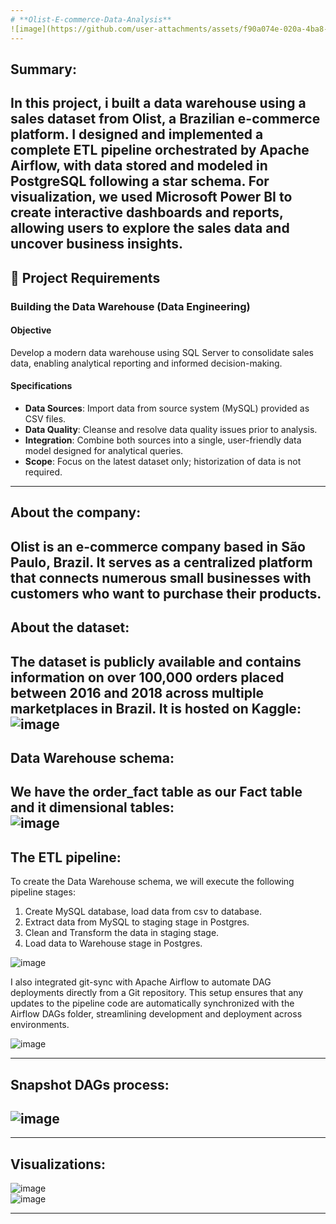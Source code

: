 ```yaml
---
# **Olist-E-commerce-Data-Analysis**
![image](https://github.com/user-attachments/assets/f90a074e-020a-4ba8-baa4-e24f104abf35)
---
```

## **Summary**:  

In this project, i built a data warehouse using a sales dataset from Olist, a Brazilian e-commerce platform. I designed and implemented a complete ETL pipeline orchestrated by Apache Airflow, with data stored and modeled in PostgreSQL following a star schema. For visualization, we used Microsoft Power BI to create interactive dashboards and reports, allowing users to explore the sales data and uncover business insights.  
---
## 🚀 Project Requirements

### Building the Data Warehouse (Data Engineering)

#### Objective
Develop a modern data warehouse using SQL Server to consolidate sales data, enabling analytical reporting and informed decision-making.

#### Specifications
- **Data Sources**: Import data from source system (MySQL) provided as CSV files.
- **Data Quality**: Cleanse and resolve data quality issues prior to analysis.
- **Integration**: Combine both sources into a single, user-friendly data model designed for analytical queries.
- **Scope**: Focus on the latest dataset only; historization of data is not required.

---
## **About the company**:
Olist is an e-commerce company based in São Paulo, Brazil. It serves as a centralized platform that connects numerous small businesses with customers who want to purchase their products.  
---

## **About the dataset**:  
The dataset is publicly available and contains information on over 100,000 orders placed between 2016 and 2018 across multiple marketplaces in Brazil. It is hosted on Kaggle: [](https://www.kaggle.com/datasets/olistbr/brazilian-ecommerce)  
![image](https://github.com/user-attachments/assets/f72cd1a5-7044-4f28-93a2-070390c4e8e7)
---

## **Data Warehouse schema:**  
We have the order_fact table as our Fact table and it dimensional tables:  
![image](https://github.com/user-attachments/assets/fed0756b-8c94-4de2-961e-b057e4bd2c67)  
---
## **The ETL pipeline**:  
To create the Data Warehouse schema, we will execute the following pipeline stages:  
 1. Create MySQL database, load data from csv to database.   
 2. Extract data from MySQL to staging stage in Postgres.  
 3. Clean and Transform the data in staging stage.  
 4. Load data to Warehouse stage in Postgres.

![image](https://github.com/user-attachments/assets/54ddca2e-1d2f-49ae-968d-13a939c28fe4)  

I also integrated git-sync with Apache Airflow to automate DAG deployments directly from a Git repository. This setup ensures that any updates to the pipeline code are automatically synchronized with the Airflow DAGs folder, streamlining development and deployment across environments.  

![image](https://github.com/user-attachments/assets/d07bf9ee-34c0-4621-9cc9-032811e622a3)

---
## **Snapshot DAGs process**:  
![image](https://github.com/user-attachments/assets/146f639c-e331-4aa0-8673-60fffc7584fb)
---


---
## **Visualizations**:
![image](https://github.com/user-attachments/assets/bc8078b3-9f92-4ab8-b6f2-b140169dfd54)  
![image](https://github.com/user-attachments/assets/ad46ed3d-cc50-4d95-8084-af6017ec9461)

---
   









